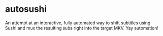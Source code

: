 # autosushi
An attempt at an interactive, fully automated way to shift subtitles using Sushi and mux the resulting subs right into the target MKV. Yay automation!
